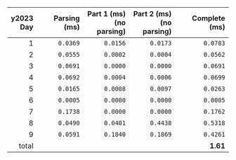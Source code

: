 |y2023<br>Day|Parsing (ms)|Part 1 (ms)<br>(no parsing)|Part 2 (ms)<br>(no parsing)| Complete (ms)|
|-:|-:|-:|-:|-:|
|1|`0.0369`|`0.0156`|`0.0173`|`0.0783`|
|2|`0.0555`|`0.0002`|`0.0004`|`0.0562`|
|3|`0.0691`|`0.0000`|`0.0000`|`0.0691`|
|4|`0.0692`|`0.0004`|`0.0006`|`0.0699`|
|5|`0.0165`|`0.0008`|`0.0097`|`0.0263`|
|6|`0.0005`|`0.0000`|`0.0000`|`0.0005`|
|7|`0.1738`|`0.0000`|`0.0000`|`0.1762`|
|8|`0.0490`|`0.0401`|`0.4438`|`0.5318`|
|9|`0.0591`|`0.1840`|`0.1869`|`0.4261`|
|total|  |  |  |**__1.61__**|
